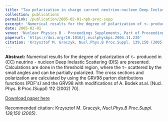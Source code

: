 ```yaml
---
title: "Tau polarization in charge current neutrino-nucleon Deep Inelastic Scattering"
collection: publications
permalink: /publication/2005-02-01-npb-proc-supp
excerpt: 'Numerical results for the degree of polarization of τ− produced in (CC) neutrino - nucleon Deep Inelastic Scattering (DIS) are presented. Calculations are done in the threshold region, where the τ− scattered by the small angles and can be partially polarized. The cross sections and polarization are calculated by using the GRV98 parton distributions functions (PDF's) and the GRV98 with modifications of A. Bodek at.al. [Nucl. Phys. B Proc.(Suppl) 112 (2002) 70].'
date: 2005-02-01
venue: 'Nuclear Physics B - Proceedings Supplements, Part of Proceedings, 3rd International Workshop on Neutrino-nucleus interactions in the few GeV region (NUINT 04) : Assergi, Italy, March 17-21, 2004'
paperurl: 'https://doi.org/10.1016/j.nuclphysbps.2004.11.230'
citation: 'Krzysztof M. Graczyk, Nucl.Phys.B Proc.Suppl. 139,150 (2005)'
---
```

__Abstract:__ Numerical results for the degree of polarization of τ− produced in (CC) neutrino - nucleon Deep Inelastic Scattering (DIS) are presented. Calculations are done in the threshold region, where the τ− scattered by the small angles and can be partially polarized. The cross sections and polarization are calculated by using the GRV98 parton distributions functions (PDF's) and the GRV98 with modifications of A. Bodek at.al. [Nucl. Phys. B Proc.(Suppl) 112 (2002) 70]. 

[Download paper here](https://doi.org/10.1016/j.nuclphysbps.2004.11.230)

Recommended citation: Krzysztof M. Graczyk, <i>Nucl.Phys.B Proc.Suppl. 139,150 (2005)</i>.

